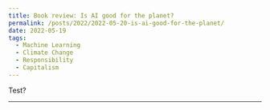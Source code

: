 ```yaml
---
title: Book review: Is AI good for the planet?
permalink: /posts/2022/2022-05-20-is-ai-good-for-the-planet/
date: 2022-05-19
tags:
  - Machine Learning
  - Climate Change
  - Responsibility
  - Capitalism
---
```


Test?

------

